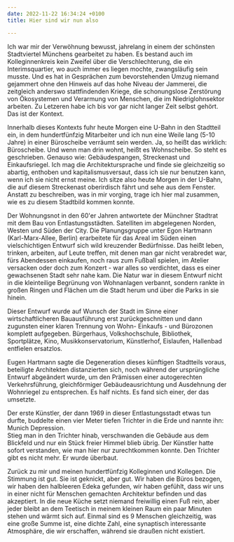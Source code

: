```yaml
---
date: 2022-11-22 16:34:24 +0100
title: Hier sind wir nun also

---
```

Ich war mir der Verwöhnung bewusst, jahrelang in einem der schönsten Stadtviertel Münchens gearbeitet zu haben. Es bestand auch im Kolleginnenkreis kein Zweifel über die Verschlechterung, die ein Interimsquartier, wo auch immer es liegen mochte, zwangsläufig sein musste. Und es hat in Gesprächen zum bevorstehenden Umzug niemand gejammert ohne den Hinweis auf das hohe Niveau der Jammerei, die zeitgleich anderswo stattfindenden Kriege, die schonungslose Zerstörung von Ökosystemen und Verarmung von Menschen, die im Niedriglohnsektor arbeiten. Zu Letzeren habe ich bis vor gar nicht langer Zeit selbst gehört. Das ist der Kontext.

Innerhalb dieses Kontexts fuhr heute Morgen eine U-Bahn in den Stadtteil ein, in dem hundertfünfzig Mitarbeiter und ich nun eine Weile lang (5-10 Jahre) in einer Büroscheibe verräumt sein werden. Ja, so heißt das wirklich: Büroscheibe. Und wenn man drin wohnt, heißt es Wohnscheibe. So steht es geschrieben. Genauso wie: Gebäudespangen, Streckenast und Einkaufsriegel. Ich mag die Architektursprache und finde sie gleichzeitig so abartig, enthoben und kapitalismusversaut, dass ich sie nur benutzen kann, wenn ich sie nicht ernst meine. Ich sitze also heute Morgen in der U-Bahn, die auf diesem Streckenast oberirdisch fährt und sehe aus dem Fenster.  Anstatt zu beschreiben, was in mir vorging, trage ich hier mal zusammen, wie es zu diesem Stadtbild kommen konnte.

Der Wohnungsnot in den 60'er Jahren antwortete der Münchner Stadtrat mit dem Bau von Entlastungsstädten. Satelliten im abgelegenen Norden, Westen und Süden der City. Die Planungsgruppe unter Egon Hartmann (Karl-Marx-Allee, Berlin) erarbeitete für das Areal im Süden einen vielschichtigen Entwurf sich wild kreuzender Bedürfnisse. Das heißt leben, trinken, arbeiten, auf Leute treffen, mit denen man gar nicht verabredet war, fürs Abendessen einkaufen, noch raus zum Fußball spielen, im Atelier versacken oder doch zum Konzert - war alles so verdichtet, dass es einer gewachsenen Stadt sehr nahe kam. Die Natur war in diesem Entwurf nicht in die kleinteilige Begrünung von Wohnanlagen verbannt, sondern rankte in großen Ringen und Flächen um die Stadt herum und über die Parks in sie hinein.

Dieser Entwurf wurde auf Wunsch der Stadt im Sinne einer wirtschaftlicheren Bauausführung erst zurückgeschnitten und dann zugunsten einer klaren Trennung von Wohn- Einkaufs - und Bürozonen komplett aufgegeben. Bürgerhaus, Volkshochschule, Bibliothek, Sportplätze, Kino, Musikkonservatorium, Künstlerhof, Eislaufen, Hallenbad entfielen ersatzlos.

Eugen Hartmann sagte die Degeneration dieses künftigen Stadtteils voraus, beteiligte Architekten distanzierten sich, noch während der ursprüngliche Entwurf abgeändert wurde, um den Prämissen einer autogerechten Verkehrsführung, gleichförmiger Gebäudeausrichtung und Ausdehnung der Wohnriegel zu entsprechen. Es half nichts. Es fand sich einer, der das umsetzte. 

Der erste Künstler, der dann 1969 in dieser Entlastungsstadt etwas tun durfte, buddelte einen vier Meter tiefen Trichter in die Erde und nannte ihn: Munich Depression.  
Stieg man in den Trichter hinab, verschwanden die Gebäude aus dem Blickfeld und nur ein Stück freier Himmel blieb übrig. Der Künstler hatte sofort verstanden, wie man hier nur zurechtkommen konnte. Den Trichter gibt es nicht mehr. Er wurde überbaut.

Zurück zu mir und meinen hundertfünfzig Kolleginnen und Kollegen. Die Stimmung ist gut. Sie ist geknickt, aber gut. Wir haben die Büros bezogen, wir haben den halbleeren Edeka gefunden, wir haben gefühlt, dass wir uns in einer nicht für Menschen gemachten Architektur befinden und das akzeptiert. In die neue Küche setzt niemand freiwillig einen Fuß rein, aber jeder bleibt an dem Teetisch in meinem kleinen Raum ein paar Minuten stehen und wärmt sich auf.  Einmal sind es 9 Menschen gleichzeitig, was eine große Summe ist, eine dichte Zahl, eine synaptisch interessante Atmosphäre, die wir erschaffen, während sie draußen nicht existiert.